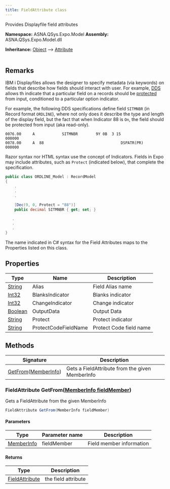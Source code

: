 ```yaml
---
title: FieldAttribute class
---
```


Provides Displayfile field attributes

**Namespace:** ASNA.QSys.Expo.Model
**Assembly:** ASNA.QSys.Expo.Model.dll

**Inheritance:** [Object](https://docs.microsoft.com/en-us/dotnet/api/system.object) --> [Attribute](https://docs.microsoft.com/en-us/dotnet/api/system.attribute)
<br>
<br>

## Remarks

IBM i Displayfiles allows the designer to specify metadata (via keywords) on fields that describe how fields should interact with user. For example, [DDS](https://www.ibm.com/docs/en/i/7.1?topic=ddf-dds-keyword-entries-display-files-positions-45-through-80) allows th indicate that a particular field on a records should be [protected](https://www.ibm.com/docs/en/i/7.1?topic=80-dspatr-display-attribute-keyword-display-files) from input, conditioned to a particular option indicator. 

For example, the following DDS specifications define field `SITMNBR` (in Record format `ORDLINE`), where not only does it describe the type and length of the display field, but the fact that when Indicator 88 is `On`, the field should be protected from input (aka read-only).

```
0076.00     A            SITMNBR        9Y 0B  3 15                                    000000
0078.00     A  88                                  DSPATR(PR)                          000000
```

Razor syntax nor HTML syntax use the concept of Indicators. Fields in Expo may include attributes, such as `Protect` (indicated below), that complete the specification.

```cs
public class ORDLINE_Model : RecordModel
{
    .
    .
    .

    [Dec(9, 0, Protect = "88")]
    public decimal SITMNBR { get; set; }

   .
   .
   .
}
```

The name indicated in C# syntax for the Field Attributes maps to the Properties listed on this class.

## Properties

| Type | Name | Description
| --- | --- | --- 
| [String](https://learn.microsoft.com/en-us/dotnet/api/system.string?view=net-8.0) | Alias | Field Alias name |
| [Int32](https://learn.microsoft.com/en-us/dotnet/csharp/language-reference/builtin-types/integral-numeric-types) | BlanksIndicator | Blanks indicator |
| [Int32](https://learn.microsoft.com/en-us/dotnet/csharp/language-reference/builtin-types/integral-numeric-types) | ChangeIndicator | Change indicator |
| [Boolean](https://docs.microsoft.com/en-us/dotnet/api/system.boolean) | OutputData | Output Data |
| [String](https://learn.microsoft.com/en-us/dotnet/api/system.string?view=net-8.0) | Protect | Protect indicator |
| [String](https://learn.microsoft.com/en-us/dotnet/api/system.string?view=net-8.0) | ProtectCodeFieldName | Protect Code field name |

## Methods

| Signature | Description |
| --- | --- |
| [GetFrom](#fieldattribute-getfrommemberinfo-fieldmember)([MemberInfo](https://learn.microsoft.com/en-us/dotnet/api/system.reflection.memberinfo?view=net-8.0)) | Gets a FieldAttribute from the given MemberInfo

### FieldAttribute GetFrom([MemberInfo fieldMember](https://learn.microsoft.com/en-us/dotnet/api/system.reflection.memberinfo?view=net-8.0))

Gets a FieldAttribute from the given MemberInfo

```cs
FieldAttribute GetFrom(MemberInfo fieldMember)
```

#### Parameters

| Type | Parameter name | Description
| --- | --- | ---
| [MemberInfo](https://learn.microsoft.com/en-us/dotnet/api/system.reflection.memberinfo?view=net-8.0) | fieldMember | Field member information

#### Returns

| Type | Description
| --- | ---
| [FieldAttribute](/reference/expo/qsys-expo-model/field-attribute.html) | the field attribute
